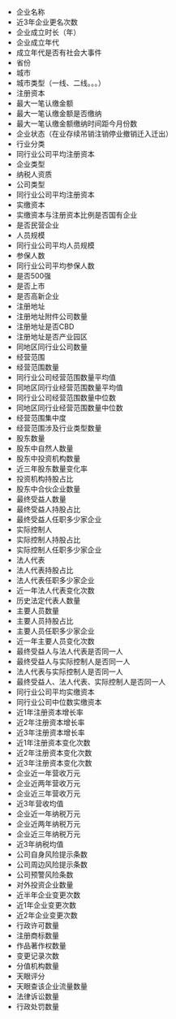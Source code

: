 - 企业名称
- 近3年企业更名次数
- 企业成立时长（年）
- 企业成立年代
- 成立年代是否有社会大事件
- 省份
- 城市
- 城市类型（一线、二线。。。）
- 注册资本
- 最大一笔认缴金额
- 最大一笔认缴金额是否缴纳
- 最大一笔认缴金额缴纳时间距今月份数
- 企业状态（在业存续吊销注销停业撤销迁入迁出）
- 行业分类
- 同行业公司平均注册资本
- 企业类型
- 纳税人资质
- 公司类型
- 同行业公司平均注册资本
- 实缴资本
- 实缴资本与注册资本比例是否国有企业
- 是否民营企业
- 人员规模
- 同行业公司平均人员规模
- 参保人数
- 同行业公司平均参保人数
- 是否500强
- 是否上市
- 是否高新企业
- 注册地址
- 注册地址附件公司数量
- 注册地址是否CBD
- 注册地址是否产业园区
- 同地区同行业公司数量
- 经营范围
- 经营范围数量
- 同行业公司经营范围数量平均值
- 同地区同行业经营范围数量平均值
- 同行业公司经营范围数量中位数
- 同地区同行业经营范围数量中位数
- 经营范围集中度
- 经营范围涉及行业类型数量
- 股东数量
- 股东中自然人数量
- 股东中投资机构数量
- 近三年股东数量变化率
- 投资机构持股占比
- 股东中合伙企业数量
- 最终受益人数量
- 最终受益人持股占比
- 最终受益人任职多少家企业
- 实际控制人
- 实际控制人持股占比
- 实际控制人任职多少家企业
- 法人代表
- 法人代表持股占比
- 法人代表任职多少家企业
- 近一年法人代表变化次数
- 历史法定代表人数量
- 主要人员数量
- 主要人员持股占比
- 主要人员任职多少家企业
- 近一年主要人员变化次数
- 最终受益人与法人代表是否同一人
- 最终受益人与实际控制人是否同一人
- 法人代表与实际控制人是否同一人
- 最终受益人、法人代表、实际控制人是否同一人
- 同行业公司平均实缴资本
- 同行业公司中位数实缴资本
- 近1年注册资本增长率
- 近2年注册资本增长率
- 近3年注册资本增长率
- 近1年注册资本变化次数
- 近2年注册资本变化次数
- 近3年注册资本变化次数
- 企业近一年营收万元
- 企业近两年营收万元
- 企业近三年营收万元
- 近3年营收均值
- 企业近一年纳税万元
- 企业近两年纳税万元
- 企业近三年纳税万元
- 近3年纳税均值
- 公司自身风险提示条数
- 公司周边风险提示条数
- 公司预警风险条数
- 对外投资企业数量
- 近半年企业变更次数
- 近1年企业变更次数
- 近2年企业变更次数
- 行政许可数量
- 注册商标数量
- 作品著作权数量
- 变更记录次数
- 分值机构数量
- 天眼评分
- 天眼查该企业流量数量
- 法律诉讼数量
- 行政处罚数量